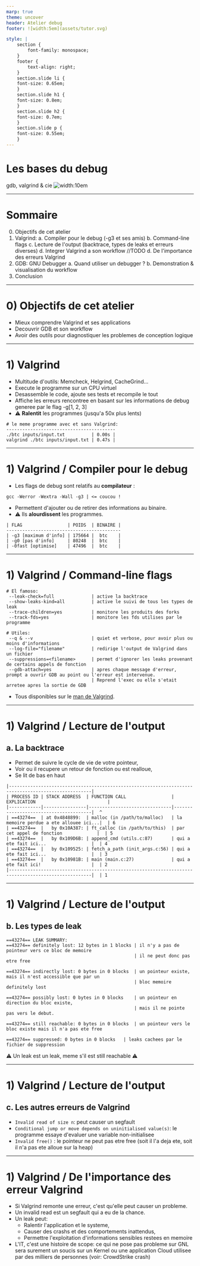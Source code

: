 ```yaml
---
marp: true
theme: uncover
header: Atelier debug
footer: ![width:5em](assets/tutor.svg)

style: |
    section {
        font-family: monospace;
    }
    footer {
        text-align: right;
    }
    section.slide li {
    font-size: 0.65em;
    }
    section.slide h1 {
    font-size: 0.8em;
    }
    section.slide h2 {
    font-size: 0.7em;
    }
    section.slide p {
    font-size: 0.55em;
    }
---
```

# Les bases du debug
gdb, valgrind & cie
![width:10em](assets/gnu.svg)

---
<!-- _class: slide -->
# Sommaire
0) Objectifs de cet atelier
1) Valgrind: 
    a. Compiler pour le debug (-g3 et ses amis)
    b. Command-line flags
    c. Lecture de l'output (backtrace, types de leaks et erreurs diverses)
    d. Integrer Valgrind a son workflow //TODO
    d. De l'importance des erreurs Valgrind
2) GDB: GNU Debugger
    a. Quand utiliser un debugger ?
    b. Demonstration & visualisation du workflow
3) Conclusion
--- 
<!-- _class: slide -->
# 0) Objectifs de cet atelier

- Mieux comprendre Valgrind et ses applications
- Decouvrir GDB et son workflow
- Avoir des outils pour diagnostiquer les problemes de conception logique


--- 
<!-- _class: slide -->
# 1) Valgrind
<!--- Valgrind c'est plus que seulement Memcheck -->
- Multitude d'outils: Memcheck, Helgrind, CacheGrind... 
- Execute le programme sur un CPU virtuel
- Desassemble le code, ajoute ses tests et recompile le tout
- Affiche les erreurs rencontree en basant sur les informations de debug generee par le flag -g[1, 2, 3]
- ⚠️ **Ralentit** les programmes (jusqu'a 50x plus lents)

```
# le meme programme avec et sans Valgrind:
-----------------------------------------
./btc inputs/input.txt          | 0.00s |
valgrind ./btc inputs/input.txt | 0.47s |
```


--- 
<!-- _class: slide -->
# 1) Valgrind / Compiler pour le debug
- Les flags de debug sont relatifs au **compilateur** :
```
gcc -Werror -Wextra -Wall -g3 | <= coucou !
```
- Permettent d'ajouter ou de retirer des informations au binaire.
- ⚠️ Ils **alourdissent** les programmes.

```
| FLAG                 | POIDS  | BINAIRE |
-------------------------------------------
| -g3 [maximum d'info] | 175664 |  btc    |
| -g0 [pas d'info]     | 80248  |  btc    |
| -0fast [optimise]    | 47496  |  btc    |
```
--- 
<!-- _class: slide -->
# 1) Valgrind / Command-line flags
```
# El famoso:
 --leak-check=full              | active la backtrace
 --show-leaks-kind=all          | active le suivi de tous les types de leak
 --trace-children=yes           | monitore les produits des forks
 --track-fds=yes                | monitore les fds utilises par le programme

# Utiles:
 --q & --v                      | quiet et verbose, pour avoir plus ou moins d'informations
 --log-file="filename"          | redirige l'output de Valgrind dans un fichier
 --suppressions=<filename>      | permet d'ignorer les leaks provenant de certains appels de fonction
 --gdb-attach=yes               | apres chaque message d'erreur, prompt a ouvrir GDB au point ou l'erreur est intervenue. 
                                | Reprend l'exec ou elle s'etait arretee apres la sortie de GDB
```

- Tous disponibles sur le [man de Valgrind](https://www.cs.cmu.edu/afs/cs/academic/class/15213-s03/labs-save/L4/share/doc/valgrind/manual.html#flags).

---
<!-- _class: slide -->
# 1) Valgrind / Lecture de l'output
## a. La backtrace
- Permet de suivre le cycle de vie de votre pointeur,
- Voir ou il recupere un retour de fonction ou est realloue,
- Se lit de bas en haut
```
|-----------------------------------------------------------------------------------------------------|
| PROCESS ID | STACK ADDRESS  | FUNCTION CALL                 | EXPLICATION                           |
|------------|----------------|-------------------------------|---------------------------------------|  ^
| ==43274==  | at 0x4848899:  | malloc (in /path/to/malloc)   | la memoire perdue a ete allouee ici...|  | 6
| ==43274==  |   by 0x10A387: | ft_calloc (in /path/to/this)  | par cet appel de fonction             |  | 5
| ==43274==  |   by 0x109D6B: | append_cmd (utils.c:87)       | qui a ete fait ici...                 |  | 4
| ==43274==  |   by 0x109525: | fetch_a_path (init_args.c:56) | qui a ete fait ici...                 |  | 3
| ==43274==  |   by 0x10981B: | main (main.c:27)              | qui a ete fait ici!                   |  | 2
|-----------------------------------------------------------------------------------------------------|  | 1
```
---
<!-- _class: slide -->
# 1) Valgrind / Lecture de l'output
## b. Les types de leak
```
==43274== LEAK SUMMARY:
==43274== definitely lost: 12 bytes in 1 blocks	| il n'y a pas de pointeur vers ce bloc de memoire
                                                | il ne peut donc pas etre free

==43274== indirectly lost: 0 bytes in 0 blocks 	| un pointeur existe, mais il n'est accessible que par un
                                                | bloc memoire definitely lost

==43274== possibly lost: 0 bytes in 0 blocks	| un pointeur en direction du bloc existe, 
                                                | mais il ne pointe pas vers le debut.

==43274== still reachable: 0 bytes in 0 blocks	| un pointeur vers le bloc existe mais il n'a pas ete free

==43274== suppressed: 0 bytes in 0 blocks	| leaks cachees par le fichier de suppression
```
⚠️ Un leak est un leak, meme s'il est still reachable ⚠️

---
<!-- _class: slide -->
# 1) Valgrind / Lecture de l'output
## c. Les autres erreurs de Valgrind
- `Invalid read of size n`: peut causer un segfault
- `Conditional jump or move depends on uninitialised value(s)`: le programme essaye d'evaluer une variable non-initialisee
- `Invalid free()` : le pointeur ne peut pas etre free (soit il l'a deja ete, soit il n'a pas ete alloue sur la heap)

---
<!-- _class: slide -->
# 1) Valgrind / De l'importance des erreur Valgrind

- Si Valgrind remonte une erreur, c'est qu'elle peut causer un probleme.
- Un invalid read est un segfault qui a eu de la chance.
- Un leak peut:
    - Ralentir l'application et le systeme, 
    - Causer des crashs et des comportements inattendus,
    - Permettre l'exploitation d'informations sensibles restees en memoire
- L'IT, c'est une histoire de scope: ce qui ne pose pas probleme sur GNL sera surement un soucis sur un Kernel ou une application Cloud utilisee par des milliers de personnes (voir: CrowdStrike crash)
